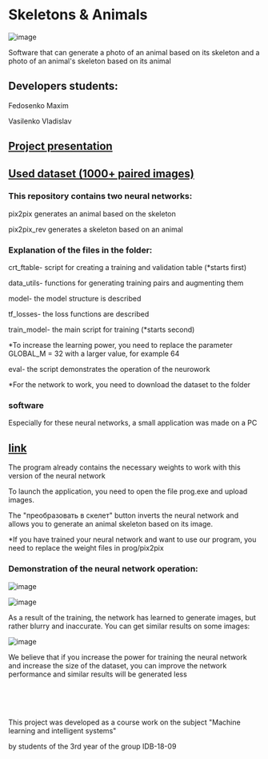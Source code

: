 # Skeletons & Animals

![image](https://user-images.githubusercontent.com/59373737/120549838-c3422900-c3fc-11eb-852e-345b29f54a38.png)


Software that can generate a photo of an animal based on its skeleton and a photo of an animal's skeleton based on its animal


## Developers students: 

Fedosenko Maxim

Vasilenko Vladislav

## [Project presentation](https://docs.google.com/presentation/d/1u2XB4frWrKLC3IF9PyfLpp70SFf2xA6u/edit#slide=id.p1)

## [Used dataset (1000+ paired images)](https://drive.google.com/drive/u/0/folders/1I8upXHQT9WA9wT2T8k0IO6OiQajv_AB-)

### This repository contains two neural networks:

pix2pix generates an animal based on the skeleton

pix2pix_rev generates a skeleton based on an animal

### Explanation of the files in the folder:

crt_ftable- script for creating a training and validation table (*starts first)

data_utils- functions for generating training pairs and augmenting them

model- the model structure is described

tf_losses- the loss functions are described

train_model- the main script for training (*starts second)

*To increase the learning power, you need to replace the parameter GLOBAL_M = 32  with a larger value, for example 64


eval- the script demonstrates the operation of the neurowork

*For the network to work, you need to download the dataset to the folder


### software

Especially for these neural networks, a small application was made on a PC

## [link](https://drive.google.com/drive/u/0/folders/1PXJF2LKQo4GgF8Ba_iF4qwESzwcyU7i8)   

The program already contains the necessary weights to work with this version of the neural network

To launch the application, you need to open the file prog.exe and upload images. 

The "преобразовать в скелет" button inverts the neural network and allows you to generate an animal skeleton based on its image.

*If you have trained your neural network and want to use our program, you need to replace the weight files in prog/pix2pix

### Demonstration of the neural network operation:

![image](https://user-images.githubusercontent.com/59373737/120548940-a0634500-c3fb-11eb-9d91-dcd2c7beaeee.png)


![image](https://user-images.githubusercontent.com/59373737/120548989-abb67080-c3fb-11eb-8011-e9f825502320.png)


As a result of the training, the network has learned to generate images, but rather blurry and inaccurate. You can get similar results on some images:

![image](https://user-images.githubusercontent.com/59373737/120549128-d1dc1080-c3fb-11eb-85ed-253af139a973.png)

We believe that if you increase the power for training the neural network and increase the size of the dataset, you can improve the network performance and similar results will be generated less

<br><br><br>

This project was developed as a course work on the subject "Machine learning and intelligent systems" 

by students of the 3rd year of the group IDB-18-09

